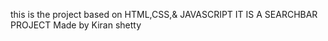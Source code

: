 this is the project based on 
HTML,CSS,& JAVASCRIPT 
IT IS A SEARCHBAR PROJECT 
Made by Kiran shetty 

